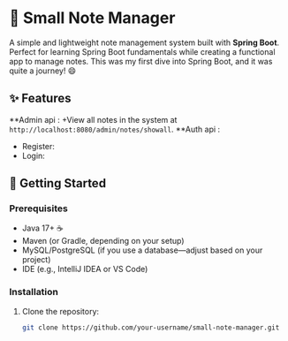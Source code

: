 # 📝 Small Note Manager

A simple and lightweight note management system built with **Spring Boot**. Perfect for learning Spring Boot fundamentals while creating a functional app to manage notes. This was my first dive into Spring Boot, and it was quite a journey! 😄

## ✨ Features
**Admin api :
  +View all notes in the system at `http://localhost:8080/admin/notes/showall`.
**Auth api :
  + Register: 
  + Login: 

## 🚀 Getting Started

### Prerequisites
- Java 17+ ☕
- Maven (or Gradle, depending on your setup)
- MySQL/PostgreSQL (if you use a database—adjust based on your project)
- IDE (e.g., IntelliJ IDEA or VS Code)

### Installation
1. Clone the repository:
   ```bash
   git clone https://github.com/your-username/small-note-manager.git
